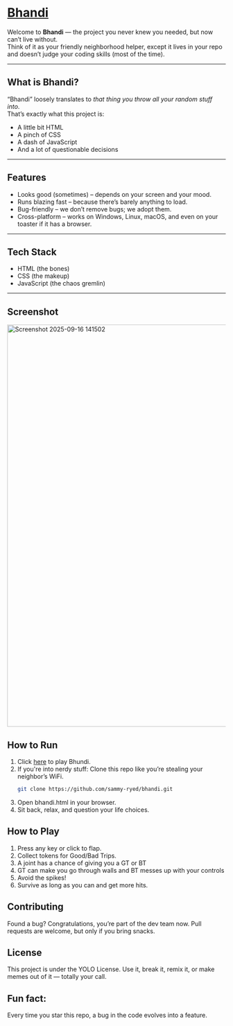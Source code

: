 # [Bhandi](https://bhandi.vercel.app/)

Welcome to **Bhandi** — the project you never knew you needed, but now can’t live without.  
Think of it as your friendly neighborhood helper, except it lives in your repo and doesn’t judge your coding skills (most of the time).

---

## What is Bhandi?
“Bhandi” loosely translates to *that thing you throw all your random stuff into*.  
That’s exactly what this project is:  
- A little bit HTML  
- A pinch of CSS  
- A dash of JavaScript  
- And a lot of questionable decisions  

---

## Features
- Looks good (sometimes) – depends on your screen and your mood.  
- Runs blazing fast – because there’s barely anything to load.  
- Bug-friendly – we don’t remove bugs; we adopt them.  
- Cross-platform – works on Windows, Linux, macOS, and even on your toaster if it has a browser.  

---

## Tech Stack
- HTML (the bones)  
- CSS (the makeup)  
- JavaScript (the chaos gremlin)  

---

## Screenshot
  <img width="1919" height="928" alt="Screenshot 2025-09-16 141502" src="https://github.com/user-attachments/assets/064f7123-f9a7-4fe5-b147-40e367818b2c" />

## How to Run
1. Click [here](https://bhandi.vercel.app/) to play Bhundi.
2. If you're into nerdy stuff: Clone this repo like you’re stealing your neighbor’s WiFi.  
   ```bash
   git clone https://github.com/sammy-ryed/bhandi.git
3. Open bhandi.html in your browser.   
4. Sit back, relax, and question your life choices.

## How to Play
1. Press any key or click to flap.
2. Collect tokens for Good/Bad Trips.
3. A joint has a chance of giving you a GT or BT
4. GT can make you go through walls and BT messes up with your controls
5. Avoid the spikes!
6. Survive as long as you can and get more hits.

## Contributing

Found a bug? Congratulations, you’re part of the dev team now.
Pull requests are welcome, but only if you bring snacks.

## License

This project is under the YOLO License.
Use it, break it, remix it, or make memes out of it — totally your call.

## Fun fact:

Every time you star this repo, a bug in the code evolves into a feature.

